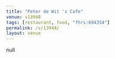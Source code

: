 ```yaml
---
title: "Peter de Wit 's Cafe"
venue: v13948
tags: [restaurant, food, "fhrs:694354"]
permalink: /v/13948/
layout: venue
---
```

null